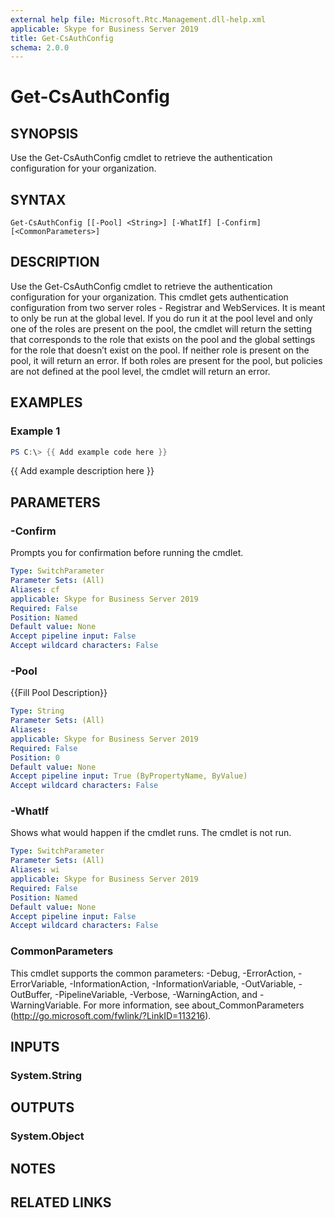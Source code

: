 ```yaml
---
external help file: Microsoft.Rtc.Management.dll-help.xml
applicable: Skype for Business Server 2019
title: Get-CsAuthConfig
schema: 2.0.0
---
```


# Get-CsAuthConfig

## SYNOPSIS
Use the Get-CsAuthConfig cmdlet to retrieve the authentication configuration for your organization.

## SYNTAX

```
Get-CsAuthConfig [[-Pool] <String>] [-WhatIf] [-Confirm] [<CommonParameters>]
```

## DESCRIPTION
Use the Get-CsAuthConfig cmdlet to retrieve the authentication configuration for your organization.
This cmdlet gets authentication configuration from two server roles - Registrar and WebServices.
It is meant to only be run at the global level.
If you do run it at the pool level and only one of the roles are present on the pool, the cmdlet will return the setting that corresponds to the role that exists on the pool and the global settings for the role that doesn’t exist on the pool.
If neither role is present on the pool, it will return an error.
If both roles are present for the pool, but policies are not defined at the pool level, the cmdlet will return an error.

## EXAMPLES

### Example 1
```powershell
PS C:\> {{ Add example code here }}
```

{{ Add example description here }}

## PARAMETERS

### -Confirm
Prompts you for confirmation before running the cmdlet.

```yaml
Type: SwitchParameter
Parameter Sets: (All)
Aliases: cf
applicable: Skype for Business Server 2019
Required: False
Position: Named
Default value: None
Accept pipeline input: False
Accept wildcard characters: False
```

### -Pool
{{Fill Pool Description}}

```yaml
Type: String
Parameter Sets: (All)
Aliases:
applicable: Skype for Business Server 2019
Required: False
Position: 0
Default value: None
Accept pipeline input: True (ByPropertyName, ByValue)
Accept wildcard characters: False
```

### -WhatIf
Shows what would happen if the cmdlet runs.
The cmdlet is not run.

```yaml
Type: SwitchParameter
Parameter Sets: (All)
Aliases: wi
applicable: Skype for Business Server 2019
Required: False
Position: Named
Default value: None
Accept pipeline input: False
Accept wildcard characters: False
```

### CommonParameters
This cmdlet supports the common parameters: -Debug, -ErrorAction, -ErrorVariable, -InformationAction, -InformationVariable, -OutVariable, -OutBuffer, -PipelineVariable, -Verbose, -WarningAction, and -WarningVariable.
For more information, see about_CommonParameters (http://go.microsoft.com/fwlink/?LinkID=113216).

## INPUTS

### System.String

## OUTPUTS

### System.Object
## NOTES

## RELATED LINKS
